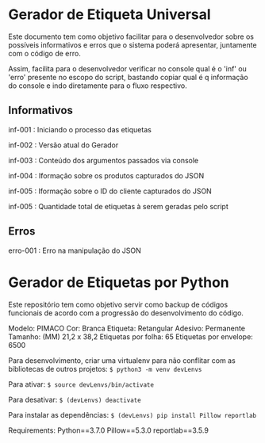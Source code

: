 # Gerador de Etiqueta Universal

Este documento tem como objetivo facilitar para o desenvolvedor sobre os possíveis informativos e erros que o sistema poderá apresentar, juntamente com o código de erro.

Assim, facilita para o desenvolvedor verificar no console qual é o 'inf' ou 'erro' presente no escopo do script, bastando copiar qual é q informação do console e indo diretamente para o fluxo respectivo.

## Informativos

inf-001 : Iniciando o processo das etiquetas

inf-002 : Versão atual do Gerador

inf-003 : Conteúdo dos argumentos passados via console

inf-004 : Iformação sobre os produtos capturados do JSON

inf-005 : Iformação sobre o ID do cliente capturados do JSON

inf-005 : Quantidade total de etiquetas à serem geradas pelo script

## Erros

erro-001 : Erro na manipulação do JSON

# Gerador de Etiquetas por Python

Este repositório tem como objetivo servir como backup de códigos funcionais de acordo com a progressão do desenvolvimento do código.

Modelo: PIMACO
Cor: Branca
Etiqueta: Retangular
Adesivo: Permanente
Tamanho: (MM) 21,2 x 38,2
Etiquetas por folha: 65
Etiquetas por envelope: 6500

Para desenvolvimento, criar uma virtualenv para não conflitar com as bibliotecas de outros projetos:
`$ python3 -m venv devLenvs`

Para ativar:
`$ source devLenvs/bin/activate`

Para desativar:
`$ (devLenvs) deactivate`

Para instalar as dependências:
`$ (devLenvs) pip install Pillow reportlab`

Requirements:
Python==3.7.0
Pillow==5.3.0
reportlab==3.5.9
